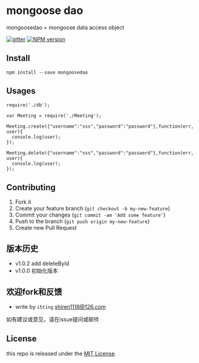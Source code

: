 # mongoose dao

mongoosedao = mongoose data access object

[![gitter][gitter-image]][gitter-url]
[![NPM version][npm-image]][npm-url]

## Install

    npm install --save mongoosedao

## Usages


```
require('./db');

var Meeting = require('./Meeting');

Meeting.create({"username":"sss","password":"password"},function(err, user){
  console.log(user);
});

Meeting.delete({"username":"sss","password":"password"},function(err, user){
  console.log(user);
});
```

## Contributing

1. Fork it
2. Create your feature branch (`git checkout -b my-new-feature`)
3. Commit your changes (`git commit -am 'Add some feature'`)
4. Push to the branch (`git push origin my-new-feature`)
5. Create new Pull Request


## 版本历史

- v1.0.2 add deleteById
- v1.0.0 初始化版本


## 欢迎fork和反馈

- write by `i5ting` shiren1118@126.com

如有建议或意见，请在issue提问或邮件

## License

this repo is released under the [MIT
License](http://www.opensource.org/licenses/MIT).


[npm-image]: https://img.shields.io/npm/v/mongoosedao.svg?style=flat-square
[npm-url]: https://npmjs.org/package/mongoosedao
[gitter-image]: https://badges.gitter.im/Join%20Chat.svg
[gitter-url]: https://gitter.im/i5ting/mongoosedao?utm_source=badge&utm_medium=badge&utm_campaign=pr-badge&utm_content=badge